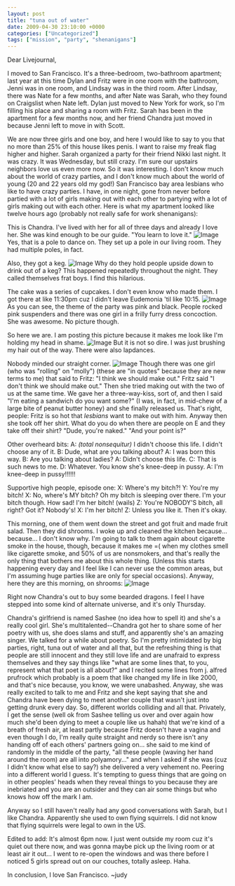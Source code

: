 ```yaml
---
layout: post
title: "tuna out of water"
date: 2009-04-30 23:10:00 +0000
categories: ["Uncategorized"]
tags: ["mission", "party", "shenanigans"]
---
```


Dear Livejournal,

I moved to San Francisco. It's a three-bedroom, two-bathroom apartment; last year at this time Dylan and Fritz were in one room with the bathroom, Jenni was in one room, and Lindsay was in the third room. After Lindsay, there was Nate for a few months, and after Nate was Sarah, who they found on Craigslist when Nate left. Dylan just moved to New York for work, so I'm filling his place and sharing a room with Fritz. Sarah has been in the apartment for a few months now, and her friend Chandra just moved in because Jenni left to move in with Scott. 

We are now three girls and one boy, and here I would like to say to you that no more than 25% of this house likes penis. I want to raise my freak flag higher and higher. Sarah organized a party for their friend Nikki last night. It was crazy. It was Wednesday, but still crazy. I'm sure our upstairs neighbors love us even more now. So it was interesting. I don't know much about the world of crazy parties, and I don't know much about the world of young (20 and 22 years old my god!) San Francisco bay area lesbians who like to have crazy parties. I have, in one night, gone from never before partied with a lot of girls making out with each other to partying with a lot of girls making out with each other. Here is what my apartment looked like twelve hours ago (probably not really safe for work shenanigans): 

This is Chandra. I've lived with her for all of three days and already I love her. She was kind enough to be our guide. "You learn to love it."
![Image](http://farm4.static.flickr.com/3404/3490083744_0d9ff538c0.jpg)
Yes, that is a pole to dance on. They set up a pole in our living room. They had multiple poles, in fact.

Also, they got a keg.
![Image](http://farm4.static.flickr.com/3615/3490084064_8d079d6bd1.jpg)
Why do they hold people upside down to drink out of a keg? This happened repeatedly throughout the night. They called themselves frat boys. I find this hilarious.

The cake was a series of cupcakes. I don't even know who made them. I got there at like 11:30pm cuz I didn't leave Eudemonia 'til like 10:15.
![Image](http://farm4.static.flickr.com/3542/3490084418_ef2c3efec9.jpg)
As you can see, the theme of the party was pink and black. People rocked pink suspenders and there was one girl in a frilly furry dress concoction. She was awesome. No picture though.

So here we are. I am posting this picture because it makes me look like I'm holding my head in shame.
![Image](http://farm4.static.flickr.com/3411/3489269457_8d5bf2d9d9.jpg)
But it is not so dire. I was just brushing my hair out of the way. There were also lapdances.

Nobody minded our straight corner.
![Image](http://farm4.static.flickr.com/3582/3490085480_9cef986380.jpg)
Though there was one girl (who was "rolling" on "molly") (these are "in quotes" because they are new terms to me) that said to Fritz: "I think we should make out." Fritz said "I don't think we should make out." Then she tried making out with the two of us at the same time. We gave her a three-way-kiss, sort of, and then I said "I'm eating a sandwich do you want some?" (I was, in fact, in mid-chew of a large bite of peanut butter honey) and she finally released us. That's right, people: Fritz is so hot that *lesbians* want to make out with him. Anyway then she took off her shirt. What do you do when there are people on E and they take off their shirt?
"Dude, you're naked."
"And your point is?"

Other overheard bits:
A: *(total nonsequitur)* I didn't choose this life. I didn't choose any of it.
B: Dude, what are you talking about? 
A: I was born this way.
B: Are you talking about ladies?
A: Didn't choose this life.
C: That is such news to me.
D: Whatever. You know she's knee-deep in pussy.
A: I'm knee-deep in pussy!!!!!!

Supportive high people, episode one:
X: Where's my bitch?!
Y: You're my bitch!
X: No, where's MY bitch? Oh my bitch is sleeping over there. I'm your bitch though. How sad! I'm her bitch! (wails)
Z: You're NOBODY'S bitch, all right? Got it? Nobody's!
X: I'm her bitch!
Z: Unless you like it. Then it's okay.

This morning, one of them went down the street and got fruit and made fruit salad. Then they did shrooms. I woke up and cleaned the kitchen because... because... I don't know why. I'm going to talk to them again about cigarette smoke in the house, though, because it makes me =( when my clothes smell like cigarette smoke, and 50% of us are nonsmokers, and that's really the only thing that bothers me about this whole thing. (Unless this starts happening every day and I feel like I can never use the common areas, but I'm assuming huge parties like are only for special occasions). Anyway, here they are this morning, on shrooms:
![Image](http://farm4.static.flickr.com/3311/3490132470_b2474735f8.jpg)

Right now Chandra's out to buy some bearded dragons. I feel I have stepped into some kind of alternate universe, and it's only Thursday. 

Chandra's girlfriend is named Sashee (no idea how to spell it) and she's a really cool girl. She's multitalented--Chandra got her to share some of her poetry with us, she does slams and stuff, and apparently she's an amazing singer. We talked for a while about poetry. So I'm pretty intimidated by big parties, right, tuna out of water and all that, but the refreshing thing is that people are still innocent and they still love life and are unafraid to express themselves and they say things like "what are some lines that, to you, represent what that poet is all about?" and I recited some lines from j. alfred prufrock which probably is a poem that like changed my life in like 2000, and that's nice because, you know, we were unabashed. Anyway, she was really excited to talk to me and Fritz and she kept saying that she and Chandra have been dying to meet another couple that wasn't just into getting drunk every day. So, different worlds colliding and all that. Privately, I get the sense (well ok from Sashee telling us over and over again how much she'd been dying to meet a couple like us hahah) that we're kind of a breath of fresh air, at least partly because Fritz doesn't have a vagina and even though I do, I'm really quite straight and nerdy so there isn't any handing off of each others' partners going on... she said to me kind of randomly in the middle of the party, "all these people (waving her hand around the room) are all into polyamory..." and when I asked if she was (cuz I didn't know what else to say?) she delivered a very vehement no. Peering into a different world I guess. It's tempting to guess things that are going on in other peoples' heads when they reveal things to you because they are inebriated and you are an outsider and they can air some things but who knows how off the mark I am.

Anyway so I still haven't really had any good conversations with Sarah, but I like Chandra. Apparently she used to own flying squirrels. I did not know that flying squirrels were legal to own in the US.

Edited to add: It's almost 6pm now. I just went outside my room cuz it's quiet out there now, and was gonna maybe pick up the living room or at least air it out... I went to re-open the windows and was there before I noticed 5 girls spread out on our couches, totally asleep. Haha.

In conclusion, I love San Francisco.
~judy